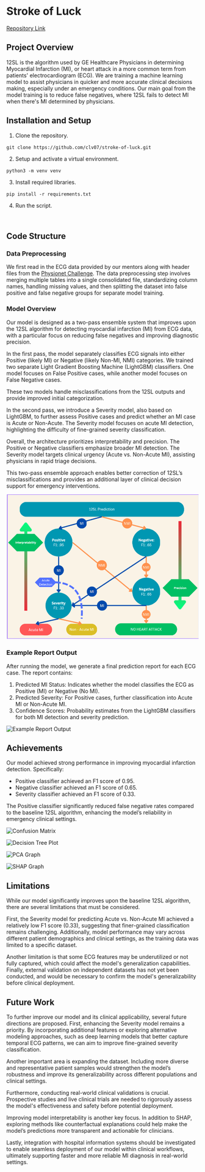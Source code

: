 # Stroke of Luck 
[Repository Link](https://github.com/clv07/stroke-of-luck)

## Project Overview
12SL is the algorithm used by GE Healthcare Physicians in determining Myocardial Infarction (MI), or heart attack in a more common term from patients' electrocardiogram (ECG). We are training a machine learning model to assist physicians in quicker and more accurate clinical decisions making, especially under an emergency conditions. Our main goal from the model training is to reduce false negatives, where 12SL fails to detect MI when there's MI determined by physicians.

## Installation and Setup
1. Clone the repository.
```
git clone https://github.com/clv07/stroke-of-luck.git
```
2. Setup and activate a virtual environment.
```
python3 -m venv venv
```
3. Install required libraries. 
```
pip install -r requirements.txt
```
4. Run the script.
```
 
```

## Code Structure

### Data Preprocessing
We first read in the ECG data provided by our mentors along with header files from the [Physionet Challenge](https://moody-challenge.physionet.org/2021/). The data preprocessing step involves merging multiple tables into a single consolidated file, standardizing column names, handling missing values, and then splitting the dataset into false positive and false negative groups for separate model training.

### Model Overview
Our model is designed as a two-pass ensemble system that improves upon the 12SL algorithm for detecting myocardial infarction (MI) from ECG data, with a particular focus on reducing false negatives and improving diagnostic precision.

In the first pass, the model separately classifies ECG signals into either Positive (likely MI) or Negative (likely Non-MI, NMI) categories. We trained two separate Light Gradient Boosting Machine (LightGBM) classifiers. One model focuses on False Positive cases, while another model focuses on False Negative cases.

These two models handle misclassifications from the 12SL outputs and provide improved initial categorization.

In the second pass, we introduce a Severity model, also based on LightGBM, to further assess Positive cases and predict whether an MI case is Acute or Non-Acute. The Severity model focuses on acute MI detection, highlighting the difficulty of fine-grained severity classification.

Overall, the architecture prioritizes interpretability and precision. The Positive or Negative classifiers emphasize broader MI detection. The Severity model targets clinical urgency (Acute vs. Non-Acute MI), assisting physicians in rapid triage decisions.

This two-pass ensemble approach enables better correction of 12SL’s misclassifications and provides an additional layer of clinical decision support for emergency interventions.

![Machine Learning Model Design](readme_images/models.png)

### Example Report Output
After running the model, we generate a final prediction report for each ECG case.
The report contains:
1. Predicted MI Status: Indicates whether the model classifies the ECG as Positive (MI) or Negative (No MI).
2. Predicted Severity: For Positive cases, further classification into Acute MI or Non-Acute MI.
3. Confidence Scores: Probability estimates from the LightGBM classifiers for both MI detection and severity prediction.

![Example Report Output]()

## Achievements
Our model achieved strong performance in improving myocardial infarction detection. Specifically:
- Positive classifier achieved an F1 score of 0.95.
- Negative classifier achieved an F1 score of 0.65.
- Severity classifier achieved an F1 score of 0.33.

The Positive classifier significantly reduced false negative rates compared to the baseline 12SL algorithm, enhancing the model’s reliability in emergency clinical settings.

![Confusion Matrix]()

![Decision Tree Plot]()

![PCA Graph]()

![SHAP Graph]()

## Limitations

While our model significantly improves upon the baseline 12SL algorithm, there are several limitations that must be considered. 

First, the Severity model for predicting Acute vs. Non-Acute MI achieved a relatively low F1 score (0.33), suggesting that finer-grained classification remains challenging. Additionally, model performance may vary across different patient demographics and clinical settings, as the training data was limited to a specific dataset. 

Another limitation is that some ECG features may be underutilized or not fully captured, which could affect the model's generalization capabilities. Finally, external validation on independent datasets has not yet been conducted, and would be necessary to confirm the model's generalizability before clinical deployment.


## Future Work

To further improve our model and its clinical applicability, several future directions are proposed. First, enhancing the Severity model remains a priority. By incorporating additional features or exploring alternative modeling approaches, such as deep learning models that better capture temporal ECG patterns, we can aim to improve fine-grained severity classification.

Another important area is expanding the dataset. Including more diverse and representative patient samples would strengthen the model’s robustness and improve its generalizability across different populations and clinical settings.

Furthermore, conducting real-world clinical validations is crucial. Prospective studies and live clinical trials are needed to rigorously assess the model's effectiveness and safety before potential deployment.

Improving model interpretability is another key focus. In addition to SHAP, exploring methods like counterfactual explanations could help make the model’s predictions more transparent and actionable for clinicians.

Lastly, integration with hospital information systems should be investigated to enable seamless deployment of our model within clinical workflows, ultimately supporting faster and more reliable MI diagnosis in real-world settings.